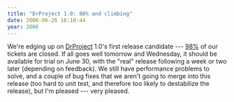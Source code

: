```yaml
---
title: "DrProject 1.0: 98% and climbing"
date: 2006-06-26 16:10:44
year: 2006
---
```

We're edging up on <a href="http://www.third-bit.com/drproject">DrProject</a> 1.0's first release candidate --- <a href="http://www.third-bit.com/drproject/drproject-dev/milestone/Krypton">98%</a> of our tickets are closed.  If all goes well tomorrow and Wednesday, it should be available for trial on June 30, with the "real" release following a week or two later (depending on feedback).  We still have performance problems to solve, and a couple of bug fixes that we aren't going to merge into this release (too hard to unit test, and therefore too likely to destabilize the release), but I'm pleased --- very pleased.
